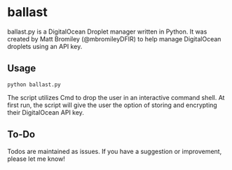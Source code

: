 # ballast
ballast.py is a DigitalOcean Droplet manager written in Python. It was created by Matt Bromiley (@mbromileyDFIR) to help manage DigitalOcean droplets using an API key.

## Usage
`python ballast.py`

The script utilizes Cmd to drop the user in an interactive command shell. At first run, the script will give the user the option of storing and encrypting their DigitalOcean API key.

## To-Do
Todos are maintained as issues. If you have a suggestion or improvement, please let me know!
